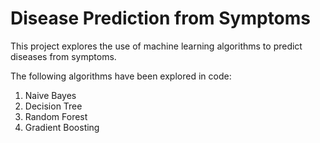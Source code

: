 # Disease Prediction from Symptoms

This project explores the use of machine learning algorithms to predict diseases from symptoms. 

The following algorithms have been explored in code:

1. Naive Bayes
2. Decision Tree
3. Random Forest
4. Gradient Boosting
   
